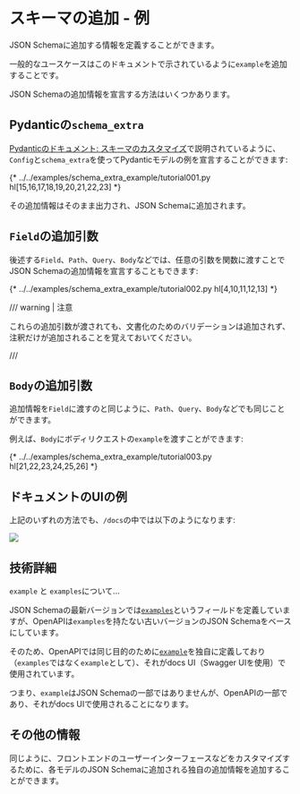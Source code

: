 # スキーマの追加 - 例

JSON Schemaに追加する情報を定義することができます。

一般的なユースケースはこのドキュメントで示されているように`example`を追加することです。

JSON Schemaの追加情報を宣言する方法はいくつかあります。

## Pydanticの`schema_extra`

<a href="https://docs.pydantic.dev/latest/concepts/json_schema/#schema-customization" class="external-link" target="_blank">Pydanticのドキュメント: スキーマのカスタマイズ</a>で説明されているように、`Config`と`schema_extra`を使ってPydanticモデルの例を宣言することができます:

{* ../../examples/schema_extra_example/tutorial001.py hl[15,16,17,18,19,20,21,22,23] *}

その追加情報はそのまま出力され、JSON Schemaに追加されます。

## `Field`の追加引数

後述する`Field`、`Path`、`Query`、`Body`などでは、任意の引数を関数に渡すことでJSON Schemaの追加情報を宣言することもできます:

{* ../../examples/schema_extra_example/tutorial002.py hl[4,10,11,12,13] *}

/// warning | 注意

これらの追加引数が渡されても、文書化のためのバリデーションは追加されず、注釈だけが追加されることを覚えておいてください。

///

## `Body`の追加引数

追加情報を`Field`に渡すのと同じように、`Path`、`Query`、`Body`などでも同じことができます。

例えば、`Body`にボディリクエストの`example`を渡すことができます:

{* ../../examples/schema_extra_example/tutorial003.py hl[21,22,23,24,25,26] *}

## ドキュメントのUIの例

上記のいずれの方法でも、`/docs`の中では以下のようになります:

<img src="https://readyapi.github.io/img/tutorial/body-fields/image01.png">

## 技術詳細

`example` と `examples`について...

JSON Schemaの最新バージョンでは<a href="https://json-schema.org/draft/2019-09/json-schema-validation.html#rfc.section.9.5" class="external-link" target="_blank">`examples`</a>というフィールドを定義していますが、OpenAPIは`examples`を持たない古いバージョンのJSON Schemaをベースにしています。

そのため、OpenAPIでは同じ目的のために<a href="https://github.com/OAI/OpenAPI-Specification/blob/master/versions/3.0.3.md#fixed-fields-20" class="external-link" target="_blank">`example`</a>を独自に定義しており（`examples`ではなく`example`として）、それがdocs UI（Swagger UIを使用）で使用されています。

つまり、`example`はJSON Schemaの一部ではありませんが、OpenAPIの一部であり、それがdocs UIで使用されることになります。

## その他の情報

同じように、フロントエンドのユーザーインターフェースなどをカスタマイズするために、各モデルのJSON Schemaに追加される独自の追加情報を追加することができます。
